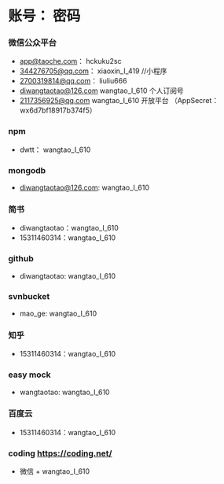 # 账号： 密码

### 微信公众平台

- app@taoche.com： hckuku2sc
- 344276705@qq.com： xiaoxin_I_419 //小程序
- 2700319814@qq.com： liuliu666
- diwangtaotao@126.com wangtao_I_610 个人订阅号
- 2117356925@qq.com wangtao_I_610 开放平台 （AppSecret：wx6d7bf18917b374f5）

### npm

- dwtt： wangtao_I_610

### mongodb

- diwangtaotao@126.com: wangtao_I_610

### 简书

- diwangtaotao：wangtao_I_610
- 15311460314：wangtao_I_610

### github

- diwangtaotao: wangtao_I_610

### svnbucket

- mao_ge: wangtao_I_610

### 知乎

- 15311460314：wangtao_I_610

### easy mock

- wangtaotao: wangtao_I_610

### 百度云

- 15311460314：wangtao_I_610

### coding https://coding.net/

- 微信 + wangtao_I_610
